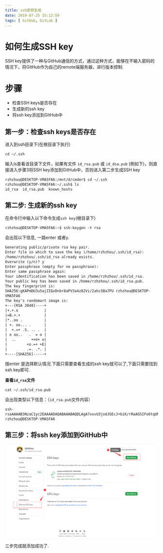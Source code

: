 ```yaml
---
title: ssh密钥生成
date: 2019-07-25 15:12:59
tags: [ GitHub, GitLab ]
---
```


如何生成SSH key
==============

SSH key提供了一种与GitHub通信的方式，通过这种方式，能够在不输入密码的情况下，将GitHub作为自己的remote端服务器，进行版本控制.

步骤
==============

* 检查SSH keys是否存在
* 生成新的ssh key
* 将ssh key添加到GitHub中

第一步：检查ssh keys是否存在
------------------

进入到ssh目录下(在根目录下执行)
```
cd ~/.ssh
```
输入ls查看该目录下文件，如果有文件 `id_rsa.pub` 或 `id_dsa.pub` (例如下)，则直接进入步骤3将SSH key添加到GitHub中，否则进入第二步生成SSH key
```
rzhzhou@DESKTOP-VMA5FA6:/mnt/d/cmder$ cd ~/.ssh
rzhzhou@DESKTOP-VMA5FA6:~/.ssh$ ls
id_rsa  id_rsa.pub  known_hosts
```




第二步: 生成新的ssh key
-----------------

在命令行中输入以下命令生成`ssh key`(根目录下)

```
rzhzhou@DESKTOP-VMA5FA6:~$ ssh-keygen -t rsa
```

会出现以下信息, 一路enter 或者y.

```
Generating public/private rsa key pair.                                      
Enter file in which to save the key (/home/rzhzhou/.ssh/id_rsa):             
/home/rzhzhou/.ssh/id_rsa already exists.                                    
Overwrite (y/n)? y                                                           
Enter passphrase (empty for no passphrase):                                  
Enter same passphrase again:                                                 
Your identification has been saved in /home/rzhzhou/.ssh/id_rsa.             
Your public key has been saved in /home/rzhzhou/.ssh/id_rsa.pub.             
The key fingerprint is:                                                      
SHA256:gKAPmDU3u5ajZIQxDnbr8aPV3a4z82Vi/2ahc5Ba7PU rzhzhou@DESKTOP-VMA5FA6   
The key's randomart image is:                                                
+---[RSA 2048]----+                                                          
|+.+.o            |                                                          
|=B.+.+           |                                                          
|*..oo .          |                                                          
| +. oo... .      |                                                          
|  +.=+ .S. .. .  |                                                          
| o oo..   .  = o |                                                          
|  ..       ++o+ o|                                                          
|         +o.=+ +E|                                                          
|         .=. .*. |                                                          
+----[SHA256]-----+                                                          
```
按enter 是选择默认情况.下面只需要查看生成的ssh key就可以了,下面只需要找到ssh key即可.

__查看`id_rsa`文件__

```
cat ~/.ssh/id_rsa.pub
```

会出现类型以下信息：（`id_rsa.pub`文件内容）

    ssh- rsaAAAAB3NzaC1yc2EAAAADAQABAAABAQDLAgA7xxvU3jodJGEcJ+biK/rRaAGSIFo6tqUNtMmbDUzUWJsSqEiAYzlMgcZNYd6xynq/SDHiwUAPU2NsLqwDz6aPpk5vHXAC+Y+XISH+vbBDYrx/Zq8UhnuqbaBLjNdLK2rhJQlZGQsK78Uv5PogprpW0/hMRKZ08fq7Sbh37dHnAqQLM2+ky0Ag75LfcSyuMpYVphaBboaxIBHdw/pbHC+6Ku3AV/HRoZAnqkKtCOnYuJPGEta1YzMYDCqZODdQQMpKqTyJwmixCe0ceLv7piWtilLEfm4Os56JH4t9K/eVa1Y+MtoUEeoKVPn+Q1bnMo9bcs8rZf7o8T4ZLZPx rzhzhou@DESKTOP-VMA5FA6  


第三步：将ssh key添加到GitHub中
-----------------------------  

<img src="/img/ssh_添加密钥.png">  

三步完成就添加成功了.